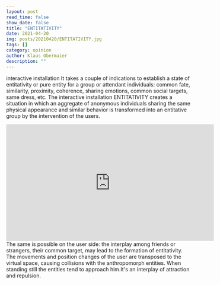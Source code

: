 ```yaml
---
layout: post
read_time: false
show_date: false
title: "ENTITATIVITY"
date: 2021-04-20
img: posts/20210420/ENTITATIVITY.jpg
tags: []
category: opinion
author: Klaus Obermaier
description: ""
---
```


interactive installation
It takes a couple of indications to establish a state of entitativity or pure entity for a group or attendant individuals:
common fate, similarity, proximity, coherence, sharing emotions, common social targets, same dress, etc.
The interactive installation ENTITATIVITY creates a situation in which an aggregate of anonymous individuals sharing the same physical appearance and similar behavior is transformed into an entitative group by the intervention of the users.
<iframe width="560" height="315" src="https://youtu.be/uwtZWUq2jNw" frameborder="0" allow="accelerometer; autoplay; clipboard-write; encrypted-media; gyroscope; picture-in-picture" allowfullscreen></iframe>
The same is possible on the user side: the interplay among friends or strangers, their common target, may lead to the formation of entitativity.
The movements and position changes of the user are transposed to the virtual space, causing collisions with the anthropomorph entities. When standing still the entities tend to approach him.It's an interplay of attraction and repulsion.


